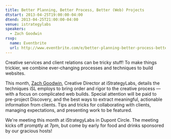 ```yaml
---
title: Better Planning, Better Process, Better (Web) Projects
dtstart: 2013-04-25T19:00:00-04:00
dtend: 2013-04-25T21:00:00-04:00
venue: istrategylabs
speakers:
  - Zach Goodwin
rsvp:
  name: Eventbrite
  url: http://www.eventbrite.com/e/better-planning-better-process-better-web-projects-tickets-6294397713
---
```


Creative services and client relations can be tricky stuff! To make things trickier, we combine ever-changing processes and techniques to build websites.

This month, [Zach Goodwin](http://istrategylabs.com/team/zach-goodwin/), Creative Director at iStrategyLabs, details the techniques iSL employs to bring order and rigor to the creative process — with a focus on complicated web builds. Special attention will be paid to pre-project Discovery, and the best ways to extract meaningful, actionable information from clients. Tips and tricks for collaborating with clients, managing expectations, and presenting work to be featured.

We're meeting this month at iStrategyLabs in Dupont Circle. The meeting kicks off promptly at 7pm, but come by early for food and drinks sponsored by our gracious hosts!